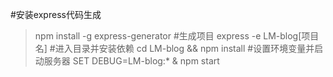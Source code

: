 #安装express代码生成
> npm install -g express-generator
#生成项目
>express -e LM-blog[项目名]
#进入目录并安装依赖
>cd LM-blog && npm install
#设置环境变量并启动服务器
>SET DEBUG=LM-blog:* & npm start